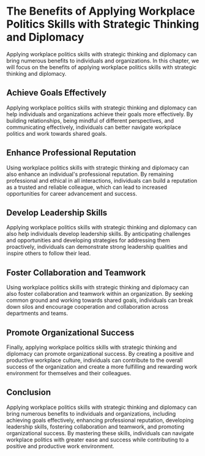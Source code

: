 The Benefits of Applying Workplace Politics Skills with Strategic Thinking and Diplomacy
===============================================================================================================================================================================

Applying workplace politics skills with strategic thinking and diplomacy can bring numerous benefits to individuals and organizations. In this chapter, we will focus on the benefits of applying workplace politics skills with strategic thinking and diplomacy.

Achieve Goals Effectively
-------------------------

Applying workplace politics skills with strategic thinking and diplomacy can help individuals and organizations achieve their goals more effectively. By building relationships, being mindful of different perspectives, and communicating effectively, individuals can better navigate workplace politics and work towards shared goals.

Enhance Professional Reputation
-------------------------------

Using workplace politics skills with strategic thinking and diplomacy can also enhance an individual's professional reputation. By remaining professional and ethical in all interactions, individuals can build a reputation as a trusted and reliable colleague, which can lead to increased opportunities for career advancement and success.

Develop Leadership Skills
-------------------------

Applying workplace politics skills with strategic thinking and diplomacy can also help individuals develop leadership skills. By anticipating challenges and opportunities and developing strategies for addressing them proactively, individuals can demonstrate strong leadership qualities and inspire others to follow their lead.

Foster Collaboration and Teamwork
---------------------------------

Using workplace politics skills with strategic thinking and diplomacy can also foster collaboration and teamwork within an organization. By seeking common ground and working towards shared goals, individuals can break down silos and encourage cooperation and collaboration across departments and teams.

Promote Organizational Success
------------------------------

Finally, applying workplace politics skills with strategic thinking and diplomacy can promote organizational success. By creating a positive and productive workplace culture, individuals can contribute to the overall success of the organization and create a more fulfilling and rewarding work environment for themselves and their colleagues.

Conclusion
----------

Applying workplace politics skills with strategic thinking and diplomacy can bring numerous benefits to individuals and organizations, including achieving goals effectively, enhancing professional reputation, developing leadership skills, fostering collaboration and teamwork, and promoting organizational success. By mastering these skills, individuals can navigate workplace politics with greater ease and success while contributing to a positive and productive work environment.


